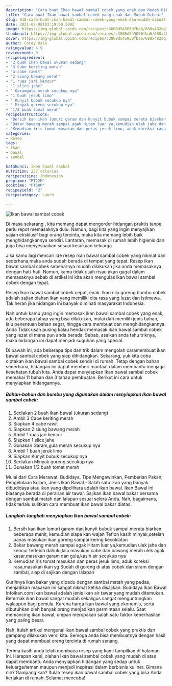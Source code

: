 ```yaml
---
description: "Cara buat Ikan bawal sambal cobek yang enak dan Mudah Dibuat"
title: "Cara buat Ikan bawal sambal cobek yang enak dan Mudah Dibuat"
slug: 918-cara-buat-ikan-bawal-sambal-cobek-yang-enak-dan-mudah-dibuat
date: 2021-02-08T03:19:50.500Z
image: https://img-global.cpcdn.com/recipes/c3808d545050fba6/680x482cq70/ikan-bawal-sambal-cobek-foto-resep-utama.jpg
thumbnail: https://img-global.cpcdn.com/recipes/c3808d545050fba6/680x482cq70/ikan-bawal-sambal-cobek-foto-resep-utama.jpg
cover: https://img-global.cpcdn.com/recipes/c3808d545050fba6/680x482cq70/ikan-bawal-sambal-cobek-foto-resep-utama.jpg
author: Corey Hale
ratingvalue: 4.9
reviewcount: 9
recipeingredient:
- "2 buah ikan bawal ukuran sedang"
- "3 Cabe keriting merah"
- "4 cabe rawit"
- "2 siung bawang merah"
- "1 ruas jari kencur"
- "1 slice jahe"
- " Garamgula merah secukup nya"
- "1 buah jeruk limo"
- " Kunyit bubuk secukup nya"
- " Minyak goreng secukup nya"
- "1/2 buah tomat merah"
recipeinstructions:
- "Bersih kan ikan lumuri garam dan kunyit bubuk sampai merata biarkan beberapa menit, kemudian siapa kan wajan Teflon kasih minyak,setelah panas masukan ikan goreng sampai kering kecoklatan"
- "Bakar bawang merah sampai agak Hitam luar ya,kemudian ulek jahe dan kencur terlebih dahulu,lalu masukan cabe dan bawang merah ulek agak kasar,masukan garam dan gula,kasih air secukup nya"
- "Kemudian iris tomat masukan dan peras jeruk limo, aduk koreksi rasa,masukan ikan yg Sudah di goreng di atas cobek dan siram dengan sambal, siap di sajikan dengan lalapan"
categories:
- Resep
tags:
- ikan
- bawal
- sambal

katakunci: ikan bawal sambal 
nutrition: 237 calories
recipecuisine: Indonesian
preptime: "PT22M"
cooktime: "PT58M"
recipeyield: "2"
recipecategory: Lunch

---
```



![Ikan bawal sambal cobek](https://img-global.cpcdn.com/recipes/c3808d545050fba6/680x482cq70/ikan-bawal-sambal-cobek-foto-resep-utama.jpg)

Di masa  sekarang , kita memang dapat mengorder hidangan praktis tanpa perlu repot memasaknya dulu. Namun, bagi kita yang ingin menyajikan sajian eksklusif bagi orang tercinta, maka kita memang lebih baik menghidangkannya sendiri. Lantaran, memasak di rumah lebih higienis dan juga bisa menyesuaikan sesuai kesukaan keluarga.

Jika kamu lagi mencari ide resep ikan bawal sambal cobek yang nikmat dan sederhana,maka anda sudah berada di tempat yang tepat. Resep ikan bawal sambal cobek  sebenarnya mudah dilakukan jika anda memasaknya dengan hati-hati. Namun, kamu tidak usah risau akan gagal dalam memasaknya 
sebab di artikel ini kita akan mengulas ikan bawal sambal cobek dengan tepat.  

Resep Ikan bawal sambal cobek cepat, enak. Ikan nila goreng bumbu cobek adalah sajian olahan ikan yang memiliki cita rasa yang lezat dan istimewa. Tak heran jika hidangan ini banyak diminati masyarakat Indonesia.

Nah untuk kamu yang ingin memasak ikan bawal sambal cobek yang enak, ada beberapa tahap yang bisa dilakukan, mulai dari memilih jenis bahan, lalu penentuan bahan segar, hingga cara membuat dan menghidangkannya. Anda Tidak usah pusing kalau hendak memasak ikan bawal sambal cobek yang lezat di mana pun anda berada. Sebab, asalkan anda  tahu triknya, maka hidangan ini dapat menjadi suguhan yang spesial.

Di bawah ini, ada beberapa tips dan trik dalam mengolah caramembuat ikan bawal sambal cobek yang siap dihidangkan. Sekarang, yuk kita coba ciptakan ikan bawal sambal cobek sendiri di rumah. Tetap dengan bahan sederhana, hidangan ini dapat memberi manfaat dalam membantu menjaga kesehatan tubuh kita. Anda dapat menyiapkan Ikan bawal sambal cobek memakai 11 bahan dan 3 tahap pembuatan. Berikut ini cara untuk menyiapkan hidangannya.

<!--inarticleads1-->

##### Bahan-bahan dan bumbu yang digunakan dalam menyiapkan Ikan bawal sambal cobek:

1. Sediakan 2 buah ikan bawal (ukuran sedang)
1. Ambil 3 Cabe keriting merah
1. Siapkan 4 cabe rawit
1. Siapkan 2 siung bawang merah
1. Ambil 1 ruas jari kencur
1. Siapkan 1 slice jahe
1. Gunakan  Garam,gula merah secukup nya
1. Ambil 1 buah jeruk limo
1. Siapkan  Kunyit bubuk secukup nya
1. Sediakan  Minyak goreng secukup nya
1. Gunakan 1/2 buah tomat merah


Mulai dari Cara Merawat, Budidaya, Tips Mengawinkan, Pemberian Pakan, Pengelolaan Kolam, Jenis Ikan Bawal - Salah satu ikan yang banyak dibudidaya atau ikan yang dipelihara adalah ikan bawal. Ikan Bawal ini biasanya berada di perairan air tawar. Sajikan ikan bawal bakar bersama dengan sambal matah dan lalapan sesuai selera Anda. Nah, bagaimana, tidak terlalu sulitkan cara membuat ikan bawal bakar diatas. 

<!--inarticleads2-->

##### Langkah-langkah menyiapkan Ikan bawal sambal cobek:

1. Bersih kan ikan lumuri garam dan kunyit bubuk sampai merata biarkan beberapa menit, kemudian siapa kan wajan Teflon kasih minyak,setelah panas masukan ikan goreng sampai kering kecoklatan
1. Bakar bawang merah sampai agak Hitam luar ya,kemudian ulek jahe dan kencur terlebih dahulu,lalu masukan cabe dan bawang merah ulek agak kasar,masukan garam dan gula,kasih air secukup nya
1. Kemudian iris tomat masukan dan peras jeruk limo, aduk koreksi rasa,masukan ikan yg Sudah di goreng di atas cobek dan siram dengan sambal, siap di sajikan dengan lalapan


Gurihnya ikan bakar yang dipadu dengan sambal matah yang pedas, menjadikan masakan ini sangat nikmat ketika disajikan. Budidaya Ikan Bawal Infoikan.com Ikan bawal adalah jenis ikan air tawar yang mudah ditemukan. Beternak ikan bawal sangat mudah sekaligus sangat menguntungkan walaupun bagi pemula. Karena harga ikan bawal yang ekonomis, serta dibutuhkan oleh banyak orang menjadikan permintaan selalu. Saat memancing ikan bawal, umpan merupakan salah satu faktor keberhasilan yang paling besar. 

Nah, itulah artikel mengenai  ikan bawal sambal cobek  yang praktis dan gampang dilakukan versi kita. Semoga anda bisa membuatnya dengan hasil yang dapat membuat oreng tercinta di rumah senang. 

Terima kasih anda telah membaca resep yang kami tampilkan di halaman ini. Harapan kami, olahan  Ikan bawal sambal cobek yang mudah di atas dapat membantu Anda menyiapkan hidangan yang sedap untuk keluarga/teman maupun menjadi inspirasi dalam berbisnis kuliner. Gimana nih? Gampang kan? Itulah resep ikan bawal sambal cobek yang bisa Anda kerjakan di rumah. Selamat mencoba!

